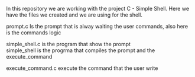 
In this repository we are working with the project C - Simple Shell. Here we have the files we created and we are using for the shell.

prompt.c
Is the prompt that is alway waiting the user commands, also here is the commands logic

simple_shell.c                                                                                                                                                                      is the program that show the prompt                                                                                                                                                  
simple_shell                                                                                                                                                                        is the progrma that compiles the prompt and the execute_command

execute_command.c                                                                                                                                                                   execute the command that the user write 